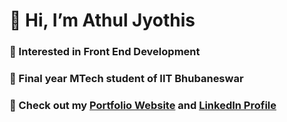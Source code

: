 # 👋 Hi, I’m Athul Jyothis
### 👀 Interested in Front End Development
### 🌱 Final year MTech student of IIT Bhubaneswar
### 🔗 Check out my [Portfolio Website](https://jyothisable.netlify.app/) and [LinkedIn Profile](https://www.linkedin.com/in/jyothisable/)
<!-- [![Anurag's GitHub stats](https://github-readme-stats.vercel.app/api?username=jyothisable)](https://github.com/anuraghazra/github-readme-stats)   -->
<!-- [![Top Langs](https://github-readme-stats.vercel.app/api/top-langs/?username=jyothisable)](https://github.com/anuraghazra/github-readme-stats) -->
